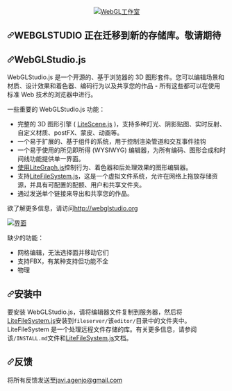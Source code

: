 <div class="Box-sc-g0xbh4-0 bJMeLZ js-snippet-clipboard-copy-unpositioned" data-hpc="true"><article class="markdown-body entry-content container-lg" itemprop="text"><p align="center" dir="auto">
    <a target="_blank" rel="noopener noreferrer nofollow" href="https://raw.githubusercontent.com/jagenjo/webglstudio.js/master/press/images/logo.png"><img src="https://raw.githubusercontent.com/jagenjo/webglstudio.js/master/press/images/logo.png" alt="WebGL工作室" style="max-width: 100%;"></a>
</p>
<h1 tabindex="-1" dir="auto"><a id="user-content-webglstudio-is-in-a-migration-process-to-a-new-repo-stay-tunned" class="anchor" aria-hidden="true" tabindex="-1" href="#webglstudio-is-in-a-migration-process-to-a-new-repo-stay-tunned"><svg class="octicon octicon-link" viewBox="0 0 16 16" version="1.1" width="16" height="16" aria-hidden="true"><path d="m7.775 3.275 1.25-1.25a3.5 3.5 0 1 1 4.95 4.95l-2.5 2.5a3.5 3.5 0 0 1-4.95 0 .751.751 0 0 1 .018-1.042.751.751 0 0 1 1.042-.018 1.998 1.998 0 0 0 2.83 0l2.5-2.5a2.002 2.002 0 0 0-2.83-2.83l-1.25 1.25a.751.751 0 0 1-1.042-.018.751.751 0 0 1-.018-1.042Zm-4.69 9.64a1.998 1.998 0 0 0 2.83 0l1.25-1.25a.751.751 0 0 1 1.042.018.751.751 0 0 1 .018 1.042l-1.25 1.25a3.5 3.5 0 1 1-4.95-4.95l2.5-2.5a3.5 3.5 0 0 1 4.95 0 .751.751 0 0 1-.018 1.042.751.751 0 0 1-1.042.018 1.998 1.998 0 0 0-2.83 0l-2.5 2.5a1.998 1.998 0 0 0 0 2.83Z"></path></svg></a><font style="vertical-align: inherit;"><font style="vertical-align: inherit;">WEBGLSTUDIO 正在迁移到新的存储库。敬请期待</font></font></h1>
<h1 tabindex="-1" dir="auto"><a id="user-content-webglstudiojs" class="anchor" aria-hidden="true" tabindex="-1" href="#webglstudiojs"><svg class="octicon octicon-link" viewBox="0 0 16 16" version="1.1" width="16" height="16" aria-hidden="true"><path d="m7.775 3.275 1.25-1.25a3.5 3.5 0 1 1 4.95 4.95l-2.5 2.5a3.5 3.5 0 0 1-4.95 0 .751.751 0 0 1 .018-1.042.751.751 0 0 1 1.042-.018 1.998 1.998 0 0 0 2.83 0l2.5-2.5a2.002 2.002 0 0 0-2.83-2.83l-1.25 1.25a.751.751 0 0 1-1.042-.018.751.751 0 0 1-.018-1.042Zm-4.69 9.64a1.998 1.998 0 0 0 2.83 0l1.25-1.25a.751.751 0 0 1 1.042.018.751.751 0 0 1 .018 1.042l-1.25 1.25a3.5 3.5 0 1 1-4.95-4.95l2.5-2.5a3.5 3.5 0 0 1 4.95 0 .751.751 0 0 1-.018 1.042.751.751 0 0 1-1.042.018 1.998 1.998 0 0 0-2.83 0l-2.5 2.5a1.998 1.998 0 0 0 0 2.83Z"></path></svg></a><font style="vertical-align: inherit;"><font style="vertical-align: inherit;">WebGLStudio.js</font></font></h1>
<p dir="auto"><font style="vertical-align: inherit;"><font style="vertical-align: inherit;">WebGLStudio.js 是一个开源的、基于浏览器的 3D 图形套件。您可以编辑场景和材质、设计效果和着色器、编码行为以及共享您的作品 - 所有这些都可以在使用标准 Web 技术的浏览器中进行。</font></font></p>
<p dir="auto"><font style="vertical-align: inherit;"><font style="vertical-align: inherit;">一些重要的 WebGLStudio.js 功能：</font></font></p>
<ul dir="auto">
<li><font style="vertical-align: inherit;"><font style="vertical-align: inherit;">完整的 3D 图形引擎 ( </font></font><a href="https://github.com/jagenjo/litescene.js"><font style="vertical-align: inherit;"><font style="vertical-align: inherit;">LiteScene.js</font></font></a><font style="vertical-align: inherit;"><font style="vertical-align: inherit;"> )，支持多种灯光、阴影贴图、实时反射、自定义材质、postFX、蒙皮、动画等。</font></font></li>
<li><font style="vertical-align: inherit;"><font style="vertical-align: inherit;">一个易于扩展的、基于组件的系统，用于控制渲染管道和交互事件挂钩</font></font></li>
<li><font style="vertical-align: inherit;"><font style="vertical-align: inherit;">一个易于使用的所见即所得 (WYSIWYG) 编辑器，为所有编码、图形合成和时间线功能提供单一界面。</font></font></li>
<li><font style="vertical-align: inherit;"></font><a href="https://github.com/jagenjo/litegraph.js"><font style="vertical-align: inherit;"><font style="vertical-align: inherit;">使用LiteGraph.js</font></font></a><font style="vertical-align: inherit;"><font style="vertical-align: inherit;">控制行为、着色器和后处理效果的图形编辑器</font><font style="vertical-align: inherit;">。</font></font></li>
<li><font style="vertical-align: inherit;"><font style="vertical-align: inherit;">支持</font></font><a href="https://github.com/jagenjo/litefilesystem.js"><font style="vertical-align: inherit;"><font style="vertical-align: inherit;">LiteFileSystem.js</font></font></a><font style="vertical-align: inherit;"><font style="vertical-align: inherit;">，这是一个虚拟文件系统，允许在网络上拖放存储资源，并具有可配置的配额、用户和共享文件夹。</font></font></li>
<li><font style="vertical-align: inherit;"><font style="vertical-align: inherit;">通过发送单个链接来导出和共享您的作品。</font></font></li>
</ul>
<p dir="auto"><font style="vertical-align: inherit;"><font style="vertical-align: inherit;">欲了解更多信息，请访问</font></font><a href="http://webglstudio.org" rel="nofollow"><font style="vertical-align: inherit;"><font style="vertical-align: inherit;">http://webglstudio.org</font></font></a></p>
<p dir="auto"><a target="_blank" rel="noopener noreferrer" href="/jagenjo/webglstudio.js/blob/master/press/images/interface.jpg"><img src="/jagenjo/webglstudio.js/raw/master/press/images/interface.jpg" alt="界面" title="界面" style="max-width: 100%;"></a></p>
<p dir="auto"><font style="vertical-align: inherit;"><font style="vertical-align: inherit;">缺少的功能：</font></font></p>
<ul dir="auto">
<li><font style="vertical-align: inherit;"><font style="vertical-align: inherit;">网格编辑，无法选择面并移动它们</font></font></li>
<li><font style="vertical-align: inherit;"><font style="vertical-align: inherit;">支持FBX，有某种支持但功能不全</font></font></li>
<li><font style="vertical-align: inherit;"><font style="vertical-align: inherit;">物理</font></font></li>
</ul>
<h2 tabindex="-1" dir="auto"><a id="user-content-installing" class="anchor" aria-hidden="true" tabindex="-1" href="#installing"><svg class="octicon octicon-link" viewBox="0 0 16 16" version="1.1" width="16" height="16" aria-hidden="true"><path d="m7.775 3.275 1.25-1.25a3.5 3.5 0 1 1 4.95 4.95l-2.5 2.5a3.5 3.5 0 0 1-4.95 0 .751.751 0 0 1 .018-1.042.751.751 0 0 1 1.042-.018 1.998 1.998 0 0 0 2.83 0l2.5-2.5a2.002 2.002 0 0 0-2.83-2.83l-1.25 1.25a.751.751 0 0 1-1.042-.018.751.751 0 0 1-.018-1.042Zm-4.69 9.64a1.998 1.998 0 0 0 2.83 0l1.25-1.25a.751.751 0 0 1 1.042.018.751.751 0 0 1 .018 1.042l-1.25 1.25a3.5 3.5 0 1 1-4.95-4.95l2.5-2.5a3.5 3.5 0 0 1 4.95 0 .751.751 0 0 1-.018 1.042.751.751 0 0 1-1.042.018 1.998 1.998 0 0 0-2.83 0l-2.5 2.5a1.998 1.998 0 0 0 0 2.83Z"></path></svg></a><font style="vertical-align: inherit;"><font style="vertical-align: inherit;">安装中</font></font></h2>
<p dir="auto"><font style="vertical-align: inherit;"><font style="vertical-align: inherit;">要安装 WebGLStudio.js，请将编辑器文件复制到服务器，然后将</font></font><a href="https://github.com/jagenjo/litefilesystem.js"><font style="vertical-align: inherit;"><font style="vertical-align: inherit;">LiteFileSystem.js</font></font></a><font style="vertical-align: inherit;"><font style="vertical-align: inherit;">安装到</font></font><code>fileserver/</code><font style="vertical-align: inherit;"><font style="vertical-align: inherit;">该</font></font><code>editor/</code><font style="vertical-align: inherit;"><font style="vertical-align: inherit;">目录中的文件夹中。 LiteFileSystem 是一个处理远程文件存储的库。有关更多信息，请参阅该</font></font><code>/INSTALL.md</code><font style="vertical-align: inherit;"><font style="vertical-align: inherit;">文件和</font></font><a href="https://github.com/jagenjo/litefilesystem.js"><font style="vertical-align: inherit;"><font style="vertical-align: inherit;">LiteFileSystem.js</font></font></a><font style="vertical-align: inherit;"><font style="vertical-align: inherit;">文档。</font></font></p>
<h2 tabindex="-1" dir="auto"><a id="user-content-feedback" class="anchor" aria-hidden="true" tabindex="-1" href="#feedback"><svg class="octicon octicon-link" viewBox="0 0 16 16" version="1.1" width="16" height="16" aria-hidden="true"><path d="m7.775 3.275 1.25-1.25a3.5 3.5 0 1 1 4.95 4.95l-2.5 2.5a3.5 3.5 0 0 1-4.95 0 .751.751 0 0 1 .018-1.042.751.751 0 0 1 1.042-.018 1.998 1.998 0 0 0 2.83 0l2.5-2.5a2.002 2.002 0 0 0-2.83-2.83l-1.25 1.25a.751.751 0 0 1-1.042-.018.751.751 0 0 1-.018-1.042Zm-4.69 9.64a1.998 1.998 0 0 0 2.83 0l1.25-1.25a.751.751 0 0 1 1.042.018.751.751 0 0 1 .018 1.042l-1.25 1.25a3.5 3.5 0 1 1-4.95-4.95l2.5-2.5a3.5 3.5 0 0 1 4.95 0 .751.751 0 0 1-.018 1.042.751.751 0 0 1-1.042.018 1.998 1.998 0 0 0-2.83 0l-2.5 2.5a1.998 1.998 0 0 0 0 2.83Z"></path></svg></a><font style="vertical-align: inherit;"><font style="vertical-align: inherit;">反馈</font></font></h2>
<p dir="auto"><font style="vertical-align: inherit;"><font style="vertical-align: inherit;">将所有反馈发送至</font></font><a href="mailto:javi.agenjo@gmail.com"><font style="vertical-align: inherit;"><font style="vertical-align: inherit;">javi.agenjo@gmail.com</font></font></a></p>
</article></div>
